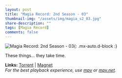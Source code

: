 ```yaml
---
layout: post
title: "Magia Record: 2nd Season - 03"
thumbnail-img: "/assets/img/magia_s2_03.jpg"
share-description: ""
tags: [Magia Record]
comments: false
---
```


![Magia Record: 2nd Season - 03](/assets/img/magia_s2_03.jpg){: .mx-auto.d-block :}

These things... they take time.
<!-- excerpt-end -->

**Links:** [Torrent](https://nyaa.si/view/1442839) | [Magnet](magnet:?xt=urn:btih:d0e1cecda391ca0638bcbd5e81abaf91db1737be&dn=%5BYameteTomete%5D%20Magia%20Record%202nd%20Season%20-%2003%20%5B87C35329%5D.mkv&tr=http%3A%2F%2Fnyaa.tracker.wf%3A7777%2Fannounce&tr=udp%3A%2F%2Fopen.stealth.si%3A80%2Fannounce&tr=udp%3A%2F%2Ftracker.opentrackr.org%3A1337%2Fannounce&tr=udp%3A%2F%2Ftracker.coppersurfer.tk%3A6969%2Fannounce&tr=udp%3A%2F%2Fexodus.desync.com%3A6969%2Fannounce) <br>
*For the best playback experience, use [mpv](https://mpv.io/) or [mpv.net](https://github.com/mpvnet-player/mpv.net/releases).*
